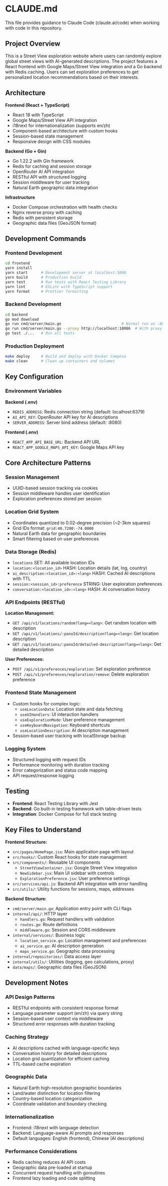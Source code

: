 # CLAUDE.md

This file provides guidance to Claude Code (claude.ai/code) when working with code in this repository.

## Project Overview

This is a Street View exploration website where users can randomly explore global street views with AI-generated descriptions. The project features a React frontend with Google Maps/Street View integration and a Go backend with Redis caching. Users can set exploration preferences to get personalized location recommendations based on their interests.

## Architecture

**Frontend (React + TypeScript)**
- React 18 with TypeScript
- Google Maps/Street View API integration  
- i18next for internationalization (supports en/zh)
- Component-based architecture with custom hooks
- Session-based state management
- Responsive design with CSS modules

**Backend (Go + Gin)**
- Go 1.22.2 with Gin framework
- Redis for caching and session storage
- OpenRouter AI API integration
- RESTful API with structured logging
- Session middleware for user tracking
- Natural Earth geographic data integration

**Infrastructure**
- Docker Compose orchestration with health checks
- Nginx reverse proxy with caching
- Redis with persistent storage
- Geographic data files (GeoJSON format)

## Development Commands

### Frontend Development
```bash
cd frontend
yarn install
yarn start      # Development server at localhost:3000
yarn build      # Production build
yarn test       # Run tests with React Testing Library
yarn lint       # ESLint with TypeScript support
yarn format     # Prettier formatting
```

### Backend Development
```bash
cd backend
go mod download
go run cmd/server/main.go                           # Normal run on :8080
go run cmd/server/main.go --proxy http://localhost:10086  # With proxy
go test ./...   # Run all tests
```

### Production Deployment
```bash
make deploy     # Build and deploy with Docker Compose
make clean      # Clean up containers and volumes
```

## Key Configuration

### Environment Variables
**Backend (.env)**
- `REDIS_ADDRESS`: Redis connection string (default: localhost:6379)
- `AI_API_KEY`: OpenRouter API key for AI descriptions
- `SERVER_ADDRESS`: Server bind address (default: :8080)

**Frontend (.env)**
- `REACT_APP_API_BASE_URL`: Backend API URL
- `REACT_APP_GOOGLE_MAPS_API_KEY`: Google Maps API key

## Core Architecture Patterns

### Session Management
- UUID-based session tracking via cookies
- Session middleware handles user identification
- Exploration preferences stored per session

### Location Grid System
- Coordinates quantized to 0.02-degree precision (~2-3km squares)
- Grid IDs format: `grid:40.7200:-74.0000`
- Natural Earth data for geographic boundaries
- Smart filtering based on user preferences

### Data Storage (Redis)
- `locations` SET: All available location IDs
- `location:<location_id>` HASH: Location details (lat, lng, country)
- `ai_description:<location_id>:<lang>` HASH: Cached AI descriptions with TTL
- `session:<session_id>:preference` STRING: User exploration preferences
- `conversation:<location_id>:<lang>` HASH: AI conversation history

### API Endpoints (RESTful)
**Location Management:**
- `GET /api/v1/locations/random?lang=<lang>`: Get random location with description
- `GET /api/v1/locations/:panoId/description?lang=<lang>`: Get location description
- `GET /api/v1/locations/:panoId/detailed-description?lang=<lang>`: Get detailed description

**User Preferences:**
- `POST /api/v1/preferences/exploration`: Set exploration preference
- `POST /api/v1/preferences/exploration/remove`: Delete exploration preference

### Frontend State Management
- Custom hooks for complex logic:
  - `useLocationData`: Location state and data fetching
  - `useUIHandlers`: UI interaction handlers
  - `useExplorationMode`: User preference management
  - `useKeyboardNavigation`: Keyboard shortcuts
  - `useLocationDescription`: AI description management
- Session-based user tracking with localStorage backup

### Logging System
- Structured logging with request IDs
- Performance monitoring with duration tracking
- Error categorization and status code mapping
- API request/response logging

## Testing

- **Frontend**: React Testing Library with Jest
- **Backend**: Go built-in testing framework with table-driven tests
- **Integration**: Docker Compose for full stack testing

## Key Files to Understand

**Frontend Structure:**
- `src/pages/HomePage.jsx`: Main application page with layout
- `src/hooks/`: Custom React hooks for state management
- `src/components/`: Reusable UI components
  - `StreetViewContainer.jsx`: Google Street View integration
  - `NewSidebar.jsx`: Main UI sidebar with controls
  - `ExplorationPreference.jsx`: User preference settings
- `src/services/api.js`: Backend API integration with error handling
- `src/utils/`: Utility functions for sessions, maps, addresses

**Backend Structure:**
- `cmd/server/main.go`: Application entry point with CLI flags
- `internal/api/`: HTTP layer
  - `handlers.go`: Request handlers with validation
  - `routes.go`: Route definitions
  - `middleware.go`: Session and CORS middleware
- `internal/services/`: Business logic
  - `location_service.go`: Location management and preferences
  - `ai_service.go`: AI description generation
  - `maps_service.go`: Geographic data processing
- `internal/repositories/`: Data access layer
- `internal/utils/`: Utilities (logging, geo calculations, proxy)
- `data/maps/`: Geographic data files (GeoJSON)

## Development Notes

### API Design Patterns
- RESTful endpoints with consistent response format
- Language parameter support (en/zh) via query string
- Session-based user context via middleware
- Structured error responses with duration tracking

### Caching Strategy
- AI descriptions cached with language-specific keys
- Conversation history for detailed descriptions
- Location grid quantization for efficient caching
- TTL-based cache expiration

### Geographic Data
- Natural Earth high-resolution geographic boundaries
- Land/water distinction for location filtering
- Country-based location categorization
- Coordinate validation and boundary checking  

### Internationalization
- Frontend: i18next with language detection
- Backend: Language-aware AI prompts and responses
- Default languages: English (frontend), Chinese (AI descriptions)

### Performance Considerations
- Redis caching reduces AI API costs
- Geographic data pre-loaded at startup
- Concurrent request handling with goroutines
- Frontend lazy loading and code splitting